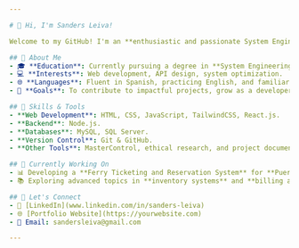 ```yaml
---

# 👋 Hi, I'm Sanders Leiva!

Welcome to my GitHub! I'm an **enthusiastic and passionate System Engineering student** with a strong focus on learning, creating, and collaborating on innovative projects.

## 🌟 About Me
- 🎓 **Education**: Currently pursuing a degree in **System Engineering**.
- 💻 **Interests**: Web development, API design, system optimization.
- 🌐 **Languages**: Fluent in Spanish, practicing English, and familiar with programming languages like JavaScript, C#, and Python.
- 🚀 **Goals**: To contribute to impactful projects, grow as a developer, and make technology accessible for everyone.

## 🔧 Skills & Tools
- **Web Development**: HTML, CSS, JavaScript, TailwindCSS, React.js.
- **Backend**: Node.js.
- **Databases**: MySQL, SQL Server.
- **Version Control**: Git & GitHub.
- **Other Tools**: MasterControl, ethical research, and project documentation.

## 🌱 Currently Working On
- 📊 Developing a **Ferry Ticketing and Reservation System** for **Puerto San Jorge**, Rivas.
- 📚 Exploring advanced topics in **inventory systems** and **billing automation**.

## 🤝 Let's Connect
- 💼 [LinkedIn](www.linkedin.com/in/sanders-leiva)
- 🌐 [Portfolio Website](https://yourwebsite.com)
- 📧 Email: sandersleiva@gmail.com

---
```


